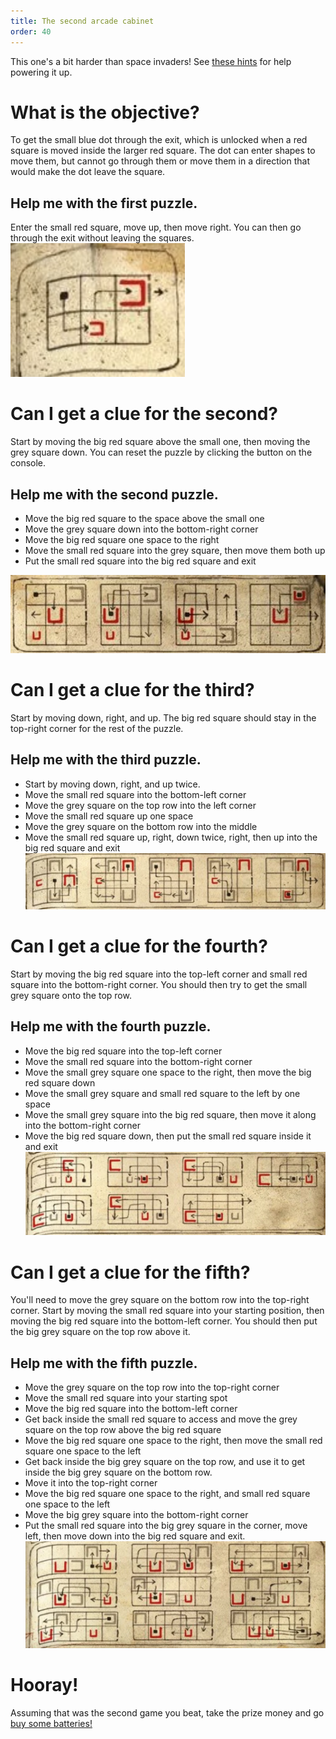 ```yaml
---
title: The second arcade cabinet
order: 40
---
```


This one's a bit harder than space invaders! See [these hints](arcade) for help powering it up.

# What is the objective?
To get the small blue dot through the exit, which is unlocked when a red square is moved inside the larger red square. The dot can enter shapes to move them, but cannot go through them or move them in a direction that would make the dot leave the square.

## Help me with the first puzzle.
Enter the small red square, move up, then move right. You can then go through the exit without leaving the squares.
![arcade puzzle 1 solution sketch](arcade1.jpg)

# Can I get a clue for the second?
Start by moving the big red square above the small one, then moving the grey square down. You can reset the puzzle by clicking the button on the console.

## Help me with the second puzzle.
* Move the big red square to the space above the small one
* Move the grey square down into the bottom-right corner
* Move the big red square one space to the right
* Move the small red square into the grey square, then move them both up
* Put the small red square into the big red square and exit

![arcade puzzle 2 solution sketch](arcade2.jpg)

# Can I get a clue for the third?
Start by moving down, right, and up. The big red square should stay in the top-right corner for the rest of the puzzle.

## Help me with the third puzzle.
* Start by moving down, right, and up twice.
* Move the small red square into the bottom-left corner
* Move the grey square on the top row into the left corner
* Move the small red square up one space
* Move the grey square on the bottom row into the middle
* Move the small red square up, right, down twice, right, then up into the big red square and exit
![arcade puzzle 3 solution sketch](arcade4.jpg)

# Can I get a clue for the fourth?
Start by moving the big red square into the top-left corner and small red square into the bottom-right corner. You should then try to get the small grey square onto the top row.

## Help me with the fourth puzzle.
* Move the big red square into the top-left corner
* Move the small red square into the bottom-right corner
* Move the small grey square one space to the right, then move the big red square down
* Move the small grey square and small red square to the left by one space
* Move the small grey square into the big red square, then move it along into the bottom-right corner
* Move the big red square down, then put the small red square inside it and exit
![arcade puzzle 4 solution sketch](arcade3.jpg)

# Can I get a clue for the fifth?
You'll need to move the grey square on the bottom row into the top-right corner. Start by moving the small red square into your starting position, then moving the big red square into the bottom-left corner. You should then put the big grey square on the top row above it.

## Help me with the fifth puzzle.
* Move the grey square on the top row into the top-right corner
* Move the small red square into your starting spot
* Move the big red square into the bottom-left corner
* Get back inside the small red square to access and move the grey square on the top row above the big red square
* Move the big red square one space to the right, then move the small red square one space to the left
* Get back inside the big grey square on the top row, and use it to get inside the big grey square on the bottom row.
* Move it into the top-right corner
* Move the big red square one space to the right, and small red square one space to the left
* Move the big grey square into the bottom-right corner
* Put the small red square into the big grey square in the corner, move left, then move down into the big red square and exit.
![arcade puzzle 5 solution sketch](arcade5.jpg)

# Hooray!
Assuming that was the second game you beat, take the prize money and go [buy some batteries!](buybatteries)
